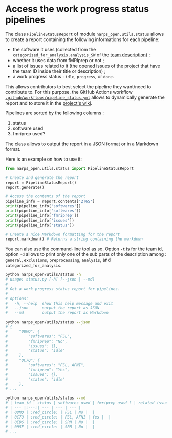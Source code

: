 # Access the work progress status pipelines

The class `PipelineStatusReport` of module `narps_open.utils.status` allows to create a report containing the following informations for each pipeline:
* the software it uses (collected from the `categorized_for_analysis.analysis_SW` of the [team description](/docs/description.md)) ;
* whether it uses data from fMRIprep or not ;
* a list of issues related to it (the opened issues of the project that have the team ID inside their title or description) ;
* a work progress status : `idle`, `progress`, or `done`.

This allows contributors to best select the pipeline they want/need to contribute to. For this purpose, the GitHub Actions workflow [`.github/workflows/pipeline_status.yml`](/.github/workflows/pipeline_status.yml) allows to dynamically generate the report and to store it in the [project's wiki](https://github.com/Inria-Empenn/narps_open_pipelines/wiki).

Pipelines are sorted by the following columns :
1. status
2. software used
3. fmriprep used?

The class allows to output the report in a JSON format or in a Markdown format.

Here is an example on how to use it:

```python
from narps_open.utils.status import PipelineStatusReport

# Create and generate the report
report = PipelineStatusReport()
report.generate()

# Access the contents of the report
pipeline_info = report.contents['2T6S']
print(pipeline_info['softwares'])
print(pipeline_info['softwares'])
print(pipeline_info['fmriprep'])
print(pipeline_info['issues'])
print(pipeline_info['status'])

# Create a nice Markdown formatting for the report
report.markdown() # Returns a string containing the markdown
```

You can also use the command-line tool as so. Option `-t` is for the team id, option `-d` allows to print only one of the sub parts of the description among : `general`, `exclusions`, `preprocessing`, `analysis`, and `categorized_for_analysis`.

```bash
python narps_open/utils/status -h
# usage: status.py [-h] [--json | --md]
# 
# Get a work progress status report for pipelines.
# 
# options:
#   -h, --help  show this help message and exit
#   --json      output the report as JSON
#   --md        output the report as Markdown

python narps_open/utils/status --json
# {
#     "08MQ": {
#         "softwares": "FSL",
#         "fmriprep": "No",
#         "issues": {},
#         "status": "idle"
#     },
#     "0C7Q": {
#         "softwares": "FSL, AFNI",
#         "fmriprep": "Yes",
#         "issues": {},
#         "status": "idle"
#     },
# ...

python narps_open/utils/status --md
# | team_id | status | softwares used | fmriprep used ? | related issues |
# | --- |:---:| --- | --- | --- |
# | 08MQ | :red_circle: | FSL | No |  |
# | 0C7Q | :red_circle: | FSL, AFNI | Yes |  |
# | 0ED6 | :red_circle: | SPM | No |  |
# | 0H5E | :red_circle: | SPM | No |  |
# ...
```
